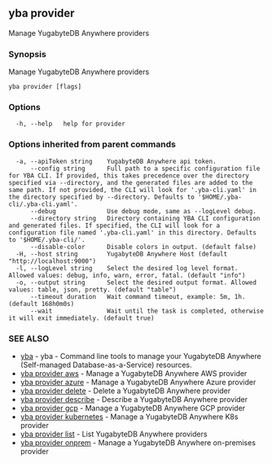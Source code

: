 ## yba provider

Manage YugabyteDB Anywhere providers

### Synopsis

Manage YugabyteDB Anywhere providers

```
yba provider [flags]
```

### Options

```
  -h, --help   help for provider
```

### Options inherited from parent commands

```
  -a, --apiToken string    YugabyteDB Anywhere api token.
      --config string      Full path to a specific configuration file for YBA CLI. If provided, this takes precedence over the directory specified via --directory, and the generated files are added to the same path. If not provided, the CLI will look for '.yba-cli.yaml' in the directory specified by --directory. Defaults to '$HOME/.yba-cli/.yba-cli.yaml'.
      --debug              Use debug mode, same as --logLevel debug.
      --directory string   Directory containing YBA CLI configuration and generated files. If specified, the CLI will look for a configuration file named '.yba-cli.yaml' in this directory. Defaults to '$HOME/.yba-cli/'.
      --disable-color      Disable colors in output. (default false)
  -H, --host string        YugabyteDB Anywhere Host (default "http://localhost:9000")
  -l, --logLevel string    Select the desired log level format. Allowed values: debug, info, warn, error, fatal. (default "info")
  -o, --output string      Select the desired output format. Allowed values: table, json, pretty. (default "table")
      --timeout duration   Wait command timeout, example: 5m, 1h. (default 168h0m0s)
      --wait               Wait until the task is completed, otherwise it will exit immediately. (default true)
```

### SEE ALSO

* [yba](yba.md)	 - yba - Command line tools to manage your YugabyteDB Anywhere (Self-managed Database-as-a-Service) resources.
* [yba provider aws](yba_provider_aws.md)	 - Manage a YugabyteDB Anywhere AWS provider
* [yba provider azure](yba_provider_azure.md)	 - Manage a YugabyteDB Anywhere Azure provider
* [yba provider delete](yba_provider_delete.md)	 - Delete a YugabyteDB Anywhere provider
* [yba provider describe](yba_provider_describe.md)	 - Describe a YugabyteDB Anywhere provider
* [yba provider gcp](yba_provider_gcp.md)	 - Manage a YugabyteDB Anywhere GCP provider
* [yba provider kubernetes](yba_provider_kubernetes.md)	 - Manage a YugabyteDB Anywhere K8s provider
* [yba provider list](yba_provider_list.md)	 - List YugabyteDB Anywhere providers
* [yba provider onprem](yba_provider_onprem.md)	 - Manage a YugabyteDB Anywhere on-premises provider


